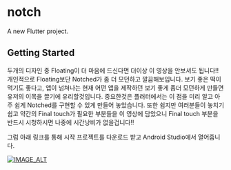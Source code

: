 # notch

A new Flutter project.

## Getting Started

두개의 디자인 중 Floating이 더 마음에 드신다면 더이상 이 영상을 안보셔도 됩니다!!
개인적으로 Floating보단 Notched가 좀 더 모던하고 깔끔해보입니다. 
보기 좋은 떡이 먹기도 좋다고, 앱이 넘쳐나는 현재 어떤 앱을 제작하던 보기 좋게 좀더 모던하게 만들면 유저의 이목을 끌기에 유리할것입니다.
중요한것은 플러터에서는 이 점을 미리 알고 아주 쉽게 Notched를 구현할 수 있게 만들어 놓았습니다.
또한 쉽지만 여러분들이 놓치기 쉽고 약간의 Final touch가 필요한 부분들을 이 영상에 담았으니 Final touch 부분을 반드시 시청하시면 나중에 시간낭비가 없을겁니다!!

그럼 아래 링크를 통해 시작 프로젝트를 다운로드 받고 Android Studio에서 열어줍니다.

[![IMAGE_ALT](https://img.youtube.com/vi/MW-KVmnXuiE/0.jpg)](https://youtu.be/MW-KVmnXuiE)
